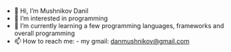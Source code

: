 - 👋 Hi, I’m Mushnikov Danil
- 👀 I’m interested in programming
- 🌱 I’m currently learning a few programming languages, frameworks and overall programming
- 📫 How to reach me: - my gmail: danmushnikov@gmail.com

<!---
AW3Rgo0l/AW3Rgo0l is a ✨ special ✨ repository because its `README.md` (this file) appears on your GitHub profile.
You can click the Preview link to take a look at your changes.
--->
